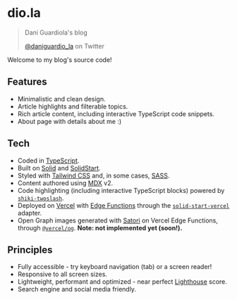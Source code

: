# dio.la

> Dani Guardiola's blog
>
> [@daniguardio_la](https://twitter.com/daniguardio_la) on Twitter

Welcome to my blog's source code!

## Features

- Minimalistic and clean design.
- Article highlights and filterable topics.
- Rich article content, including interactive TypeScript code snippets.
- About page with details about me :)

## Tech

- Coded in [TypeScript](https://www.typescriptlang.org/).
- Built on [Solid](https://www.solidjs.com/) and [SolidStart](https://start.solidjs.com/).
- Styled with [Tailwind CSS](https://tailwindcss.com/) and, in some cases, [SASS](https://sass-lang.com/).
- Content authored using [MDX](https://mdxjs.com/) v2.
- Code highlighting (including interactive TypeScript blocks) powered by [`shiki-twoslash`](https://shikijs.github.io/twoslash/).
- Deployed on [Vercel](https://vercel.com/) with [Edge Functions](https://vercel.com/docs/concepts/functions/edge-functions) through the [`solid-start-vercel`](https://github.com/solidjs/solid-start/tree/main/packages/start-vercel) adapter.
- Open Graph images generated with [Satori](https://github.com/vercel/satori) on Vercel Edge Functions, through [`@vercel/og`](https://vercel.com/docs/concepts/functions/edge-functions/og-image-generation). **Note: not implemented yet (soon!).**

## Principles

- Fully accessible - try keyboard navigation (tab) or a screen reader!
- Responsive to all screen sizes.
- Lightweight, performant and optimized - near perfect [Lighthouse](https://developer.chrome.com/docs/lighthouse/) score.
- Search engine and social media friendly.
